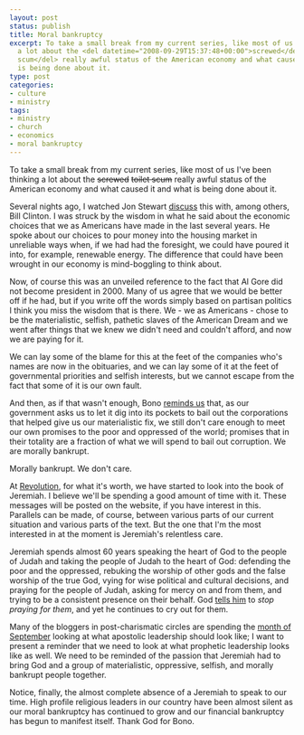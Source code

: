 ```yaml
---
layout: post
status: publish
title: Moral bankruptcy
excerpt: To take a small break from my current series, like most of us I've been thinking
  a lot about the <del datetime="2008-09-29T15:37:48+00:00">screwed</del> <del datetime="2008-09-29T15:37:48+00:00">toilet
  scum</del> really awful status of the American economy and what caused it and what
  is being done about it.
type: post
categories:
- culture
- ministry
tags:
- ministry
- church
- economics
- moral bankruptcy
---
```

To take a small break from my current series, like most of us I've been thinking a lot about the <del datetime="2008-09-29T15:37:48+00:00">screwed</del> <del datetime="2008-09-29T15:37:48+00:00">toilet scum</del> really awful status of the American economy and what caused it and what is being done about it.

Several nights ago, I watched Jon Stewart <a href="http://www.thedailyshow.com/full-episodes/index.jhtml?episodeId=185193">discuss</a> this with, among others, Bill Clinton. I was struck by the wisdom in what he said about the economic choices that we as Americans have made in the last several years. He spoke about our choices to pour money into the housing market in unreliable ways when, if we had had the foresight, we could have poured it into, for example, renewable energy. The difference that could have been wrought in our economy is mind-boggling to think about.

Now, of course this was an unveiled reference to the fact that Al Gore did not become president in 2000. Many of us agree that we would be better off if he had, but if you write off the words simply based on partisan politics I think you miss the wisdom that is there. We - we as Americans - chose to be the materialistic, selfish, pathetic slaves of the American Dream and we went after things that we knew we didn't need and couldn't afford, and now we are paying for it.

We can lay some of the blame for this at the feet of the companies who's names are now in the obituaries, and we can lay some of it at the feet of governmental priorities and selfish interests, but we cannot escape from the fact that some of it is our own fault.

And then, as if that wasn't enough, Bono <a href="http://www.reuters.com/article/domesticNews/idUSTRE48N8J120080924">reminds us</a> that, as our government asks us to let it dig into its pockets to bail out the corporations that helped give us our materialistic fix, we still don't care enough to meet our own promises to the poor and oppressed of the world; promises that in their totality are a fraction of what we will spend to bail out corruption. We are morally bankrupt.

Morally bankrupt. We don't care.

At <a href="http://www.revolutionatlanta.com/">Revolution</a>, for what it's worth, we have started to look into the book of Jeremiah. I believe we'll be spending a good amount of time with it. These messages will be posted on the website, if you have interest in this. Parallels can be made, of course, between various parts of our current situation and various parts of the text. But the one that I'm the most interested in at the moment is Jeremiah's relentless care.

Jeremiah spends almost 60 years speaking the heart of God to the people of Judah and taking the people of Judah to the heart of God: defending the poor and the oppressed, rebuking the worship of other gods and the false worship of the true God, vying for wise political and cultural decisions, and praying for the people of Judah, asking for mercy on and from them, and trying to be a consistent presence on their behalf. God <a href="http://www.biblegateway.com/passage/?search=jeremiah%2015;&amp;version=49;">tells him</a> to <em>stop praying for them</em>, and yet he continues to cry out for them.

Many of the bloggers in post-charismatic circles are spending the <a href="http://www.subversiveinfluence.com/wordpress/?p=1796">month of September</a> looking at what apostolic leadership should look like; I want to present a reminder that we need to look at what prophetic leadership looks like as well. We need to be reminded of the passion that Jeremiah had to bring God and a group of materialistic, oppressive, selfish, and morally bankrupt people together.

Notice, finally, the almost complete absence of a Jeremiah to speak to our time. High profile religious leaders in our country have been almost silent as our moral bankruptcy has continued to grow and our financial bankruptcy has begun to manifest itself. Thank God for Bono.
